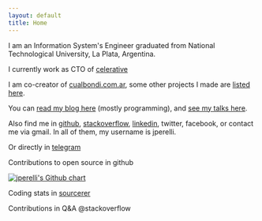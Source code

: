 ```yaml
---
layout: default
title: Home
---
```


I am an Information System's Engineer graduated from National Technological University, La Plata, Argentina.

I currently work as CTO of [celerative](https://www.celerative.com/)

I am co-creator of [cualbondi.com.ar](https://cualbondi.com.ar/), some other projects I made are [listed here](/projects).

You can [read my blog here](/archive) (mostly programming), and [see my talks here](/talks).

Also find me in [github](https://github.com/jperelli), [stackoverflow](https://stackoverflow.com/users/912450/jperelli), [linkedin](https://www.linkedin.com/in/jperelli/), twitter, facebook, or contact me via gmail. In all of them, my username is jperelli.

Or directly in [telegram](https://t.me/jperelli_ok)

Contributions to open source in github

<a href="https://github.com/jperelli">
    <img src="https://ghchart.rshah.org/jperelli" alt="jperelli's Github chart" title="jperelli's Github chart" />
</a>

Coding stats in [sourcerer](https://sourcerer.io/jperelli)

Contributions in Q&A @stackoverflow

<div id="so-card-widget" data-userid="912450" data-theme="default"></div>
<script type="text/javascript" src="//mudassir0909.github.io/stackoverflow-card/dist/1.0.0/so-card-widget.min.js"></script>
